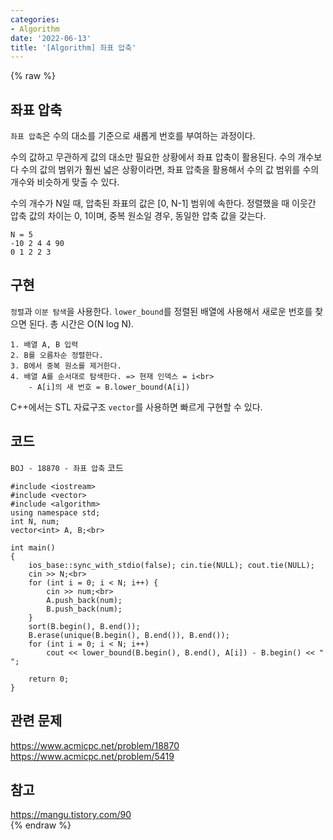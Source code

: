 ```yaml
---
categories:
- Algorithm
date: '2022-06-13'
title: '[Algorithm] 좌표 압축'
---
```


{% raw %}
## 좌표 압축
`좌표 압축`은 수의 대소를 기준으로 새롭게 번호를 부여하는 과정이다.

수의 값하고 무관하게 값의 대소만 필요한 상황에서 좌표 압축이 활용된다. 수의 개수보다 수의 값의 범위가 훨씬 넓은 상황이라면, 좌표 압축을 활용해서 수의 값 범위를 수의 개수와 비슷하게 맞출 수 있다.

수의 개수가 N일 때, 압축된 좌표의 값은 [0, N-1] 범위에 속한다. 정렬했을 때 이웃간 압축 값의 차이는 0, 1이며, 중복 원소일 경우, 동일한 압축 값을 갖는다.
```
N = 5
-10 2 4 4 90
0 1 2 2 3
```

## 구현
`정렬`과 `이분 탐색`을 사용한다. `lower_bound`를 정렬된 배열에 사용해서 새로운 번호를 찾으면 된다. 총 시간은 O(N log N).

```
1. 배열 A, B 입력
2. B를 오름차순 정렬한다.
3. B에서 중복 원소를 제거한다.
4. 배열 A를 순서대로 탐색한다. => 현재 인덱스 = i<br>
	- A[i]의 새 번호 = B.lower_bound(A[i])
```

C++에서는 STL 자료구조 `vector`를 사용하면 빠르게 구현할 수 있다.

## 코드
`BOJ - 18870 - 좌표 압축` 코드
```
#include <iostream>
#include <vector>
#include <algorithm>
using namespace std;
int N, num;
vector<int> A, B;<br>

int main()
{
	ios_base::sync_with_stdio(false); cin.tie(NULL); cout.tie(NULL);
	cin >> N;<br>
	for (int i = 0; i < N; i++) {
		cin >> num;<br>
		A.push_back(num);
		B.push_back(num);
	}
	sort(B.begin(), B.end());
	B.erase(unique(B.begin(), B.end()), B.end());
	for (int i = 0; i < N; i++)
		cout << lower_bound(B.begin(), B.end(), A[i]) - B.begin() << " ";

	return 0;
}
```

## 관련 문제
https://www.acmicpc.net/problem/18870<br>
https://www.acmicpc.net/problem/5419<br>

## 참고
https://mangu.tistory.com/90<br>
{% endraw %}